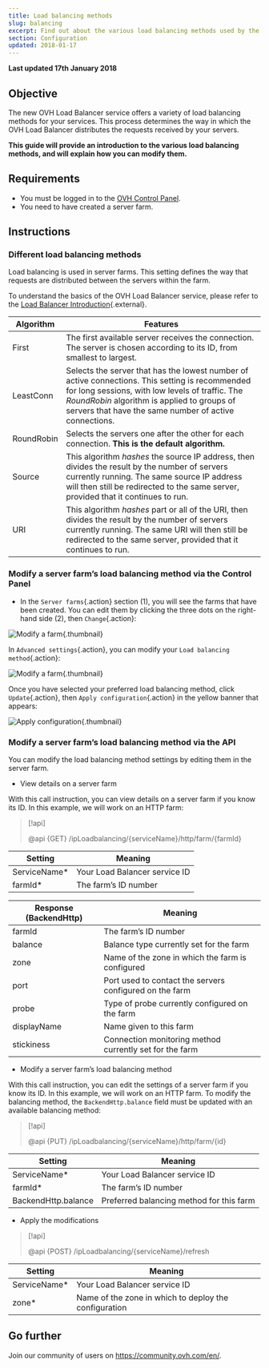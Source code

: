 ```yaml
---
title: Load balancing methods
slug: balancing
excerpt: Find out about the various load balancing methods used by the OVH Load Balancer
section: Configuration
updated: 2018-01-17
---
```


**Last updated 17th January 2018**

## Objective

The new OVH Load Balancer service offers a variety of load balancing methods for your services. This process determines the way in which the OVH Load Balancer distributes the requests received by your servers.

**This guide will provide an introduction to the various load balancing methods, and will explain how you can modify them.**

## Requirements

- You must be logged in to the [OVH Control Panel](https://ca.ovh.com/auth/?action=gotomanager&from=https://www.ovh.com/sg/&ovhSubsidiary=sg).
- You need to have created a server farm.


## Instructions

### Different load balancing methods

Load balancing is used in server farms. This setting defines the way that requests are distributed between the servers within the farm.

To understand the basics of the OVH Load Balancer service, please refer to the [Load Balancer Introduction](https://docs.ovh.com/sg/en/load-balancer/loadbalancer-introduction/){.external}.

|Algorithm|Features|
|---|---|
|First|The first available server receives the connection. The server is chosen according to its ID, from smallest to largest.|
|LeastConn|Selects the server that has the lowest number of active connections. This setting is recommended for long sessions, with low levels of traffic. The *RoundRobin* algorithm is applied to groups of servers that have the same number of active connections.|
|RoundRobin|Selects the servers one after the other for each connection. **This is the default algorithm.**|
|Source|This algorithm *hashes* the source IP address, then divides the result by the number of servers currently running. The same source IP address will then still be redirected to the same server, provided that it continues to run.|
|URI|This algorithm *hashes* part or all of the URI, then divides the result by the number of servers currently running. The same URI will then still be redirected to the same server, provided that it continues to run.|


### Modify a server farm’s load balancing method via the Control Panel

- In the `Server farms`{.action} section (1), you will see the farms that have been created. You can edit them by clicking the three dots on the right-hand side (2), then `Change`{.action}:

![Modify a farm](images/server_cluster_change.png){.thumbnail}

In `Advanced settings`{.action}, you can modify your `Load balancing method`{.action}:

![Modify a farm](images/distrib_mode_edit.png){.thumbnail}

Once you have selected your preferred load balancing method, click `Update`{.action}, then `Apply configuration`{.action} in the yellow banner that appears:

![Apply configuration](images/apply_config.png){.thumbnail}


### Modify a server farm’s load balancing method via the API

You can modify the load balancing method settings by editing them in the server farm.

- View details on a server farm

With this call instruction, you can view details on a server farm if you know its ID.  In this example, we will work on an HTTP farm:

> [!api]
>
> @api {GET} /ipLoadbalancing/{serviceName}/http/farm/{farmId}
> 

|Setting|Meaning|
|---|---|
|ServiceName*|Your Load Balancer service ID|
|farmId*|The farm’s ID number|

|Response (BackendHttp)|Meaning|
|---|---|
|farmId|The farm’s ID number|
|balance|Balance type currently set for the farm|
|zone|Name of the zone in which the farm is configured|
|port|Port used to contact the servers configured on the farm|
|probe|Type of probe currently configured on the farm|
|displayName|Name given to this farm|
|stickiness|Connection monitoring method currently set for the farm|

- Modify a server farm’s load balancing method

With this call instruction, you can edit the settings of a server farm if you know its ID.  In this example, we will work on an HTTP farm. To modify the balancing method, the `BackendHttp.balance` field must be updated with an available balancing method:

> [!api]
>
> @api {PUT} /ipLoadbalancing/{serviceName}/http/farm/{id}
> 

|Setting|Meaning|
|---|---|
|ServiceName*|Your Load Balancer service ID|
|farmId*|The farm’s ID number|
|BackendHttp.balance|Preferred balancing method for this farm|

- Apply the modifications

> [!api]
>
> @api {POST} /ipLoadbalancing/{serviceName}/refresh
> 

|Setting|Meaning|
|---|---|
|ServiceName*|Your Load Balancer service ID|
|zone*|Name of the zone in which to deploy the configuration|


## Go further

Join our community of users on <https://community.ovh.com/en/>.
